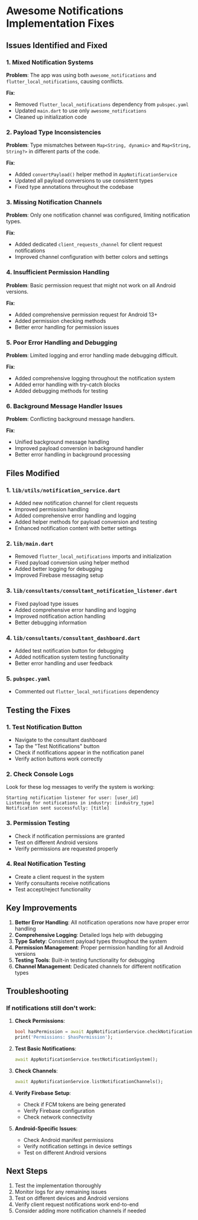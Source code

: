 # Awesome Notifications Implementation Fixes

## Issues Identified and Fixed

### 1. **Mixed Notification Systems**
**Problem**: The app was using both `awesome_notifications` and `flutter_local_notifications`, causing conflicts.

**Fix**: 
- Removed `flutter_local_notifications` dependency from `pubspec.yaml`
- Updated `main.dart` to use only `awesome_notifications`
- Cleaned up initialization code

### 2. **Payload Type Inconsistencies**
**Problem**: Type mismatches between `Map<String, dynamic>` and `Map<String, String?>` in different parts of the code.

**Fix**:
- Added `convertPayload()` helper method in `AppNotificationService`
- Updated all payload conversions to use consistent types
- Fixed type annotations throughout the codebase

### 3. **Missing Notification Channels**
**Problem**: Only one notification channel was configured, limiting notification types.

**Fix**:
- Added dedicated `client_requests_channel` for client request notifications
- Improved channel configuration with better colors and settings

### 4. **Insufficient Permission Handling**
**Problem**: Basic permission request that might not work on all Android versions.

**Fix**:
- Added comprehensive permission request for Android 13+
- Added permission checking methods
- Better error handling for permission issues

### 5. **Poor Error Handling and Debugging**
**Problem**: Limited logging and error handling made debugging difficult.

**Fix**:
- Added comprehensive logging throughout the notification system
- Added error handling with try-catch blocks
- Added debugging methods for testing

### 6. **Background Message Handler Issues**
**Problem**: Conflicting background message handlers.

**Fix**:
- Unified background message handling
- Improved payload conversion in background handler
- Better error handling in background processing

## Files Modified

### 1. `lib/utils/notification_service.dart`
- Added new notification channel for client requests
- Improved permission handling
- Added comprehensive error handling and logging
- Added helper methods for payload conversion and testing
- Enhanced notification content with better settings

### 2. `lib/main.dart`
- Removed `flutter_local_notifications` imports and initialization
- Fixed payload conversion using helper method
- Added better logging for debugging
- Improved Firebase messaging setup

### 3. `lib/consultants/consultant_notification_listener.dart`
- Fixed payload type issues
- Added comprehensive error handling and logging
- Improved notification action handling
- Better debugging information

### 4. `lib/consultants/consultant_dashboard.dart`
- Added test notification button for debugging
- Added notification system testing functionality
- Better error handling and user feedback

### 5. `pubspec.yaml`
- Commented out `flutter_local_notifications` dependency

## Testing the Fixes

### 1. **Test Notification Button**
- Navigate to the consultant dashboard
- Tap the "Test Notifications" button
- Check if notifications appear in the notification panel
- Verify action buttons work correctly

### 2. **Check Console Logs**
Look for these log messages to verify the system is working:
```
Starting notification listener for user: [user_id]
Listening for notifications in industry: [industry_type]
Notification sent successfully: [title]
```

### 3. **Permission Testing**
- Check if notification permissions are granted
- Test on different Android versions
- Verify permissions are requested properly

### 4. **Real Notification Testing**
- Create a client request in the system
- Verify consultants receive notifications
- Test accept/reject functionality

## Key Improvements

1. **Better Error Handling**: All notification operations now have proper error handling
2. **Comprehensive Logging**: Detailed logs help with debugging
3. **Type Safety**: Consistent payload types throughout the system
4. **Permission Management**: Proper permission handling for all Android versions
5. **Testing Tools**: Built-in testing functionality for debugging
6. **Channel Management**: Dedicated channels for different notification types

## Troubleshooting

### If notifications still don't work:

1. **Check Permissions**:
   ```dart
   bool hasPermission = await AppNotificationService.checkNotificationPermissions();
   print('Permissions: $hasPermission');
   ```

2. **Test Basic Notifications**:
   ```dart
   await AppNotificationService.testNotificationSystem();
   ```

3. **Check Channels**:
   ```dart
   await AppNotificationService.listNotificationChannels();
   ```

4. **Verify Firebase Setup**:
   - Check if FCM tokens are being generated
   - Verify Firebase configuration
   - Check network connectivity

5. **Android-Specific Issues**:
   - Check Android manifest permissions
   - Verify notification settings in device settings
   - Test on different Android versions

## Next Steps

1. Test the implementation thoroughly
2. Monitor logs for any remaining issues
3. Test on different devices and Android versions
4. Verify client request notifications work end-to-end
5. Consider adding more notification channels if needed